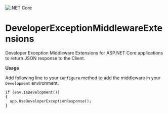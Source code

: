 ![.NET Core](https://github.com/ankitvijay/HttpMiddlewareExtensions/workflows/.NET%20Core/badge.svg?branch=master)

# DeveloperExceptionMiddlewareExtensions
Developer Exception Middleware Extensions for ASP.NET Core applications to return JSON response to the Client.


**Usage**

Add following line to your `Configure` method to add the middleware in your `Development` environment.

````
if (env.IsDevelopment())
{
  app.UseDeveloperExceptionResponse();
}
````
